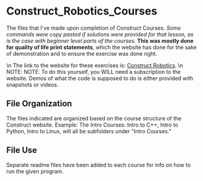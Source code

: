# Construct_Robotics_Courses
The files that I've made upon completion of Construct Courses. *Some commands were copy pasted if solutions were provided for that lesson, as is the case with beginner level parts of the courses.* **This was mostly done for quality of life print statements**, which the website has done for the sake of demonstration and to ensure the exercise was done right.  

\n
The link to the website for these exercises is: [Construct Robotics](https://app.theconstructsim.com/).
\n NOTE: NOTE: To do this yourself, you WILL need a subscription to the website. Demos of what the code is supposed to do is either provided with snapshots or videos. 

## File Organization
The files indicated are organized based on the course structure of the Construct website. 
Example: The Intro Courses: Intro to C++, Intro to Python, Intro to Linux, will all be subfolders under "Intro Courses."

## File Use
Separate readme files have been added to each course for info on how to run the given program.
